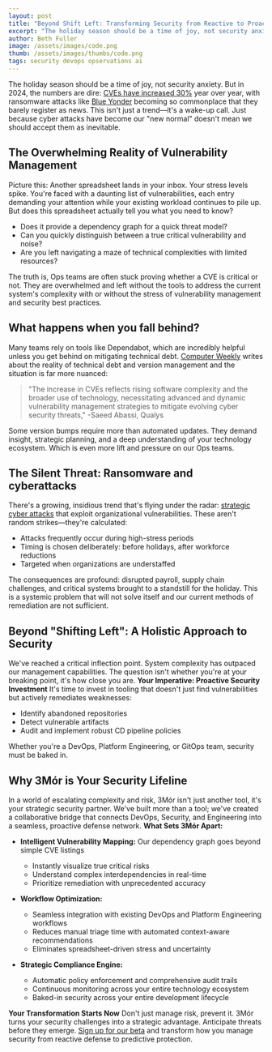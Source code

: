 ```yaml
---
layout: post
title: "Beyond Shift Left: Transforming Security from Reactive to Proactive Teamwork"
excerpt: "The holiday season should be a time of joy, not security anxiety. But in 2024, the numbers are dire: CVEs have increased 30% year over year, with ransomware attacks like Blue Yonder becoming so commonplace that they barely register as news. This isn't just a trend—it's a wake-up call. Just because cyber attacks have become our 'new normal' doesn't mean we should accept them as inevitable."
author: Beth Fuller
image: /assets/images/code.png
thumb: /assets/images/thumbs/code.png
tags: security devops opservations ai
---
```


The holiday season should be a time of joy, not security anxiety. But in 2024, the numbers are dire: [CVEs have increased 30%](https://www.computerweekly.com/news/366600424/2024-seeing-more-CVEs-than-ever-before-but-few-are-weaponised) year over year, with ransomware attacks like [Blue Yonder](https://www.scworld.com/news/ransomware-attack-on-blue-yonder-disrupts-retailers-ahead-of-holidays) becoming so commonplace that they barely register as news. This isn't just a trend—it's a wake-up call. Just because cyber attacks have become our "new normal" doesn't mean we should accept them as inevitable.

## The Overwhelming Reality of Vulnerability Management
Picture this: Another spreadsheet lands in your inbox. Your stress levels spike. You're faced with a daunting list of vulnerabilities, each entry demanding your attention while your existing workload continues to pile up. But does this spreadsheet actually tell you what you need to know?

- Does it provide a dependency graph for a quick threat model?
- Can you quickly distinguish between a true critical vulnerability and noise?
- Are you left navigating a maze of technical complexities with limited resources?

The truth is, Ops teams are often stuck proving whether a CVE is critical or not. They are overwhelmed and left without the tools to address the current system's complexity with or without the stress of vulnerability management and security best practices. 

## What happens when you fall behind?
Many teams rely on tools like Dependabot, which are incredibly helpful unless you get behind on mitigating technical debt. [Computer Weekly](https://www.computerweekly.com/news/366600424/2024-seeing-more-CVEs-than-ever-before-but-few-are-weaponised) writes about the reality of technical debt and version management and the situation is far more nuanced:

> "The increase in CVEs reflects rising software complexity and the broader use of technology, necessitating advanced and dynamic vulnerability management strategies to mitigate evolving cyber security threats," -Saeed Abassi, Qualys

Some version bumps require more than automated updates. They demand insight, strategic planning, and a deep understanding of your technology ecosystem. Which is even more lift and pressure on our Ops teams.

## The Silent Threat: Ransomware and cyberattacks
There's a growing, insidious trend that's flying under the radar: [strategic cyber attacks](https://www.cybersecuritydive.com/news/thanksgiving-us-risk-cyberattack/734049/) that exploit organizational vulnerabilities. These aren't random strikes—they're calculated:

- Attacks frequently occur during high-stress periods
- Timing is chosen deliberately: before holidays, after workforce reductions
- Targeted when organizations are understaffed 

The consequences are profound: disrupted payroll, supply chain challenges, and critical systems brought to a standstill for the holiday. This is a systemic problem that will not solve itself and our current methods of remediation are not sufficient.

## Beyond "Shifting Left": A Holistic Approach to Security
We've reached a critical inflection point. System complexity has outpaced our management capabilities. The question isn't whether you're at your breaking point, it's how close you are.
**Your Imperative: Proactive Security Investment**
It's time to invest in tooling that doesn't just find vulnerabilities but actively remediates weaknesses:

- Identify abandoned repositories
- Detect vulnerable artifacts
- Audit and implement robust CD pipeline policies

Whether you're a DevOps, Platform Engineering, or GitOps team, security must be baked in. 

## Why 3Mór is Your Security Lifeline
In a world of escalating complexity and risk, 3Mór isn't just another tool, it's your strategic security partner. We've built more than a tool; we've created a collaborative bridge that connects DevOps, Security, and Engineering into a seamless, proactive defense network.
**What Sets 3Mór Apart:**

- **Intelligent Vulnerability Mapping:** Our dependency graph goes beyond simple CVE listings
    - Instantly visualize true critical risks
    - Understand complex interdependencies in real-time
    - Prioritize remediation with unprecedented accuracy 

- **Workflow Optimization:**
    - Seamless integration with existing DevOps and Platform Engineering workflows
    - Reduces manual triage time with automated context-aware recommendations
    - Eliminates spreadsheet-driven stress and uncertainty

- **Strategic Compliance Engine:**
    - Automatic policy enforcement and comprehensive audit trails
    - Continuous monitoring across your entire technology ecosystem
    - Baked-in security across your entire development lifecycle

**Your Transformation Starts Now**
Don't just manage risk, prevent it. 3Mór turns your security challenges into a strategic advantage.
Anticipate threats before they emerge. [Sign up for our beta](https://tally.so/r/nrrl2M) and transform how you manage security from reactive defense to predictive protection.

